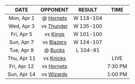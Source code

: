 |    DATE     |              OPPONENT              |  RESULT   |  TIME   |
|:-----------:|:----------------------------------:|:---------:|:-------:|
| Mon, Apr 1  |  @ [Hornets](/r/CharlotteHornets)  | W 118-104 |         |
| Wed, Apr 3  |      vs [Thunder](/r/Thunder)      | W 135-100 |         |
| Fri, Apr 5  |        vs [Kings](/r/kings)        | W 101-100 |         |
| Sun, Apr 7  |      vs [Blazers](/r/ripcity)      | W 124-107 |         |
| Tue, Apr 9  |       @ [Bucks](/r/MkeBucks)       | L 104-91  |         |
| Thu, Apr 11 |      vs [Knicks](/r/NYKnicks)      |           |  LIVE   |
| Fri, Apr 12 | vs [Hornets](/r/CharlotteHornets)  |           | 7:30 PM |
| Sun, Apr 14 | vs [Wizards](/r/washingtonwizards) |           | 1:00 PM |